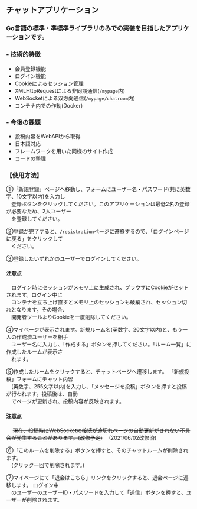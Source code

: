 ## チャットアプリケーション
### Go言語の標準・準標準ライブラリのみでの実装を目指したアプリケーションです。
### - 技術的特徴  
  - 会員登録機能
  - ログイン機能
  - Cookieによるセッション管理
  - XMLHttpRequestによる非同期通信(`/mypage`内)
  - WebSocketによる双方向通信(`/mypage/chatroom`内)
  - コンテナ内での作動(Docker)

### - 今後の課題
  - 投稿内容をWebAPIから取得
  - 日本語対応
  - フレームワークを用いた同様のサイト作成
  - コードの整理

### 【使用方法】
①「新規登録」ページへ移動し、フォームにユーザー名・パスワード(共に英数字、10文字以内)を入力し<br>　登録ボタンをクリックしてください。このアプリケーションは最低2名の登録が必要なため、2人ユーザー<br>　を登録してください。

②登録が完了すると、`/resistration`ページに遷移するので、「ログインページに戻る」をクリックして<br>　ください。

③登録したいずれかのユーザーでログインしてください。

#### 注意点  
　ログイン時にセッションがメモリ上に生成され、ブラウザにCookieがセットされます。ログイン中に<br>　コンテナを立ち上げ直すとメモリ上のセッションも破棄され、セッション切れとなります。その場合、<br>　開発者ツールよりCookieを一度削除してください。

④マイページが表示されます。新規ルーム名(英数字、20文字以内)と、もう一人の作成済ユーザーを相手<br>　ユーザー名に入力し、「作成する」ボタンを押してください。「ルーム一覧」に作成したルームが表示さ<br>　れます。

⑤作成したルームをクリックすると、チャットページへ遷移します。  「新規投稿」フォームにチャット内容<br>　(英数字、255文字以内)を入力し、「メッセージを投稿」ボタンを押すと投稿が行われます。投稿後は、自動<br>　でページが更新され、投稿内容が反映されます。

#### 注意点
　 ~~現在、投稿時にWebSocketの接続が途切れページの自動更新がされない不具合が発生することがあります。(改修予定)~~
　(2021/06/02改修済)



⑥「このルームを削除する」ボタンを押すと、そのチャットルームが削除されます。<br>　(クリック一回で削除されます。)

⑦マイページにて「退会はこちら」リンクをクリックすると、退会ページに遷移します。  ログイン中<br>　のユーザーのユーザーID・パスワードを入力して「送信」ボタンを押すと、ユーザーが削除されます。

